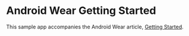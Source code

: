 Android Wear Getting Started 
============================

This sample app accompanies the Android Wear article, 
[Getting Started](https://developer.xamarin.com/guides/android/wear/getting-started/).



